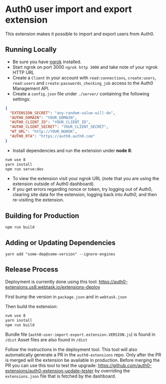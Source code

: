# Auth0 user import and export extension

This extension makes it possible to import and export users from Auth0.

## Running Locally

 - Be sure you have [ngrok](https://ngrok.com/) installed.
 - Start ngrok on port 3000 `ngrok http 3000` and take note of your ngrok HTTP URL
 - Create a `Client` in your account with `read:connections`, `create:users`, `read:users` and `create:passwords_checking_job` access to the Auth0 Management API. 
 - Create a `config.json` file under `./server/` containing the following settings:

```json
{
  "EXTENSION_SECRET": "any-random-value-will-do",
  "AUTH0_DOMAIN": "YOUR_DOMAIN",
  "AUTH0_CLIENT_ID": "YOUR_CLIENT_ID",
  "AUTH0_CLIENT_SECRET": "YOUR_CLIENT_SECRET",
  "WT_URL": "http://YOUR_NGROK",
  "AUTH0_RTA": "https://auth0.auth0.com"
}
```

- Install dependencies and run the extension under **node 8**:

```bash
nvm use 8
yarn install
npm run serve:dev
```
- To view the extension visit your ngrok URL (note that you are using the extension outside of Auth0 dashboard).
- If you get errors regarding nonce or token, try logging out of Auth0, clearing site data for the extension, logging back into Auth0, and then re-visiting the extension.

## Building for Production

```
npm run build
```

## Adding or Updating Dependencies

```
yarn add "some-dep@some-version" --ignore-engines
```

## Release Process

Deployment is currently done using this tool: https://auth0-extensions.us8.webtask.io/extensions-deploy

First bump the version in `package.json` and in `webtask.json`

Then build the extension:

```bash
nvm use 8
yarn install
npm run build
```

Bundle file (`auth0-user-import-export.extension.VERSION.js`) is found in `/dist`
Asset files are also found in `/dist`

Follow the instructions in the deployment tool.  This tool will also automatically generate a PR in the `auth0-extensions` repo.  Only after the PR is merged will the extension be available in production.  Before merging the PR you can use this tool to test the upgrade: https://github.com/auth0-extensions/auth0-extension-update-tester by overriding the `extensions.json` file that is fetched by the dashboard.